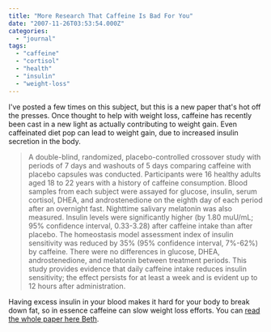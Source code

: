 ```yaml
---
title: "More Research That Caffeine Is Bad For You"
date: "2007-11-26T03:53:54.000Z"
categories: 
  - "journal"
tags: 
  - "caffeine"
  - "cortisol"
  - "health"
  - "insulin"
  - "weight-loss"
---
```


I've posted a few times on this subject, but this is a new paper that's hot off the presses. Once thought to help with weight loss, caffeine has recently been cast in a new light as actually contributing to weight gain. Even caffeinated diet pop can lead to weight gain, due to increased insulin secretion in the body.

> A double-blind, randomized, placebo-controlled crossover study with periods of 7 days and washouts of 5 days comparing caffeine with placebo capsules was conducted. Participants were 16 healthy adults aged 18 to 22 years with a history of caffeine consumption. Blood samples from each subject were assayed for glucose, insulin, serum cortisol, DHEA, and androstenedione on the eighth day of each period after an overnight fast. Nighttime salivary melatonin was also measured. Insulin levels were significantly higher (by 1.80 muU/mL; 95% confidence interval, 0.33-3.28) after caffeine intake than after placebo. The homeostasis model assessment index of insulin sensitivity was reduced by 35% (95% confidence interval, 7%-62%) by caffeine. There were no differences in glucose, DHEA, androstenedione, and melatonin between treatment periods. This study provides evidence that daily caffeine intake reduces insulin sensitivity; the effect persists for at least a week and is evident up to 12 hours after administration.

Having excess insulin in your blood makes it hard for your body to break down fat, so in essence caffeine can slow weight loss efforts. You can [read the whole paper here Beth](http://www.sciencedirect.com/science?_ob=ArticleURL&_udi=B6WN4-4R41P92-N&_user=10&_coverDate=12%2F31%2F2007&_rdoc=1&_fmt=&_orig=search&_sort=d&view=c&_acct=C000050221&_version=1&_urlVersion=0&_userid=10&md5=e789cce089e61f1d60bef72350ac1d62).
